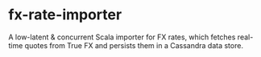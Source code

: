# fx-rate-importer
A low-latent &amp; concurrent Scala importer for FX rates, which fetches real-time quotes from True FX and persists them in a Cassandra data store.
